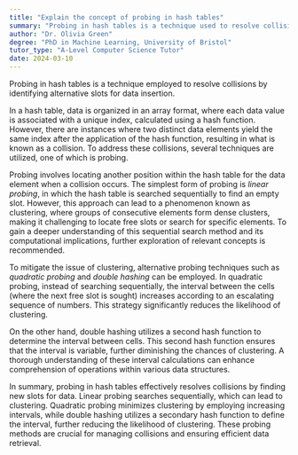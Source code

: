 ```yaml
---
title: "Explain the concept of probing in hash tables"
summary: "Probing in hash tables is a technique used to resolve collisions by finding alternative slots for inserting data."
author: "Dr. Olivia Green"
degree: "PhD in Machine Learning, University of Bristol"
tutor_type: "A-Level Computer Science Tutor"
date: 2024-03-10
---
```


Probing in hash tables is a technique employed to resolve collisions by identifying alternative slots for data insertion.

In a hash table, data is organized in an array format, where each data value is associated with a unique index, calculated using a hash function. However, there are instances where two distinct data elements yield the same index after the application of the hash function, resulting in what is known as a collision. To address these collisions, several techniques are utilized, one of which is probing.

Probing involves locating another position within the hash table for the data element when a collision occurs. The simplest form of probing is *linear probing*, in which the hash table is searched sequentially to find an empty slot. However, this approach can lead to a phenomenon known as clustering, where groups of consecutive elements form dense clusters, making it challenging to locate free slots or search for specific elements. To gain a deeper understanding of this sequential search method and its computational implications, further exploration of relevant concepts is recommended.

To mitigate the issue of clustering, alternative probing techniques such as *quadratic probing* and *double hashing* can be employed. In quadratic probing, instead of searching sequentially, the interval between the cells (where the next free slot is sought) increases according to an escalating sequence of numbers. This strategy significantly reduces the likelihood of clustering.

On the other hand, double hashing utilizes a second hash function to determine the interval between cells. This second hash function ensures that the interval is variable, further diminishing the chances of clustering. A thorough understanding of these interval calculations can enhance comprehension of operations within various data structures.

In summary, probing in hash tables effectively resolves collisions by finding new slots for data. Linear probing searches sequentially, which can lead to clustering. Quadratic probing minimizes clustering by employing increasing intervals, while double hashing utilizes a secondary hash function to define the interval, further reducing the likelihood of clustering. These probing methods are crucial for managing collisions and ensuring efficient data retrieval.
    